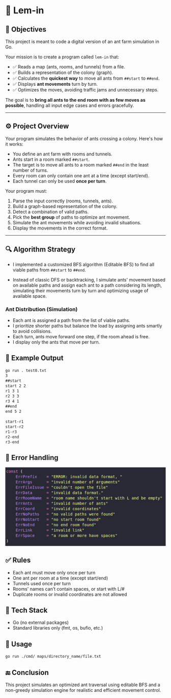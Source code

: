 # 🐜 Lem-in

## 🎯 Objectives

This project is meant to code a digital version of an ant farm simulation in Go.

Your mission is to create a program called `lem-in` that:

- ✅ Reads a map (ants, rooms, and tunnels) from a file.
- ✅ Builds a representation of the colony (graph).
- ✅ Calculates the **quickest way** to move all ants from `##start` to `##end`.
- ✅ Displays **ant movements** turn by turn.
- ✅ Optimizes the moves, avoiding traffic jams and unnecessary steps.

The goal is to **bring all ants to the end room with as few moves as possible**, handling all input edge cases and errors gracefully.

---

## ⚙️ Project Overview

Your program simulates the behavior of ants crossing a colony. Here's how it works:

- You define an ant farm with rooms and tunnels.
- Ants start in a room marked `##start`.
- The target is to move all ants to a room marked `##end` in the least number of turns.
- Every room can only contain one ant at a time (except start/end).
- Each tunnel can only be used **once per turn**.

Your program must:

1. Parse the input correctly (rooms, tunnels, ants).
2. Build a graph-based representation of the colony.
3. Detect a combination of valid paths.
4. Pick the **best group** of paths to optimize ant movement.
5. Simulate the ant movements while avoiding invalid situations.
6. Display the movements in the correct format.

---

## 🔍 Algorithm Strategy

* I implemented a customized BFS algorithm (Editable BFS) to find all viable paths from `##start` to `##end`.

* Instead of classic DFS or backtracking, I simulate ants' movement based on available paths and assign each ant to a path considering its length, simulating their movements turn by turn and optimizing usage of available space.

### Ant Distribution (Simulation)

* Each ant is assigned a path from the list of viable paths.
* I prioritize shorter paths but balance the load by assigning ants smartly to avoid collisions.
* Each turn, ants move forward one step, if the room ahead is free.
* I display only the ants that move per turn.

## 🧪 Example Output

```
go run . test0.txt
3
##start
start 2 2
r1 3 1
r2 3 3
r3 4 1
##end
end 5 2

start-r1
start-r2
r1-r3
r2-end
r3-end
```

## 🚫 Error Handling

![alt text](image.png)

## ✅ Rules

* Each ant must move only once per turn
* One ant per room at a time (except start/end)
* Tunnels used once per turn
* Rooms' names can’t contain spaces, or start with L/#
* Duplicate rooms or invalid coordinates are not allowed

## 🧰 Tech Stack

* Go (no external packages)
* Standard libraries only (fmt, os, bufio, etc.)

## 📁 Usage

```bash
go run ./cmd/ maps/directory_name/file.txt
```

## 🔚 Conclusion

This project simulates an optimized ant traversal using editable BFS and a non-greedy simulation engine for realistic and efficient movement control.